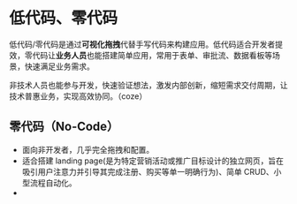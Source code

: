 # 低代码、零代码

低代码/零代码是通过**可视化拖拽**代替手写代码来构建应用。低代码适合开发者提效，零代码让**业务人员**也能搭建简单应用，常用于表单、审批流、数据看板等场景，快速满足业务需求。

非技术人员也能参与开发，快速验证想法，激发内部创新，缩短需求交付周期，让技术普惠业务，实现高效协同。（coze）

## 零代码（No-Code）
  - 面向非开发者，几乎完全拖拽和配置。
  - 适合搭建 landing page(是为特定营销活动或推广目标设计的独立网页，旨在吸引用户注意力并引导其完成注册、购买等单一明确行为)、简单 CRUD、小型流程自动化。
  - 

